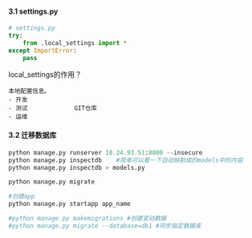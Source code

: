 #### 3.1 settings.py

```python
# settings.py
try:
	from .local_settings import *
except ImportError:
    pass
```

local_settings的作用？

```
本地配置信息。
- 开发
- 测试             GIT仓库
- 运维
```

#### 3.2 迁移数据库

```python
python manage.py runserver 10.24.93.51:8000 --insecure
python manage.py inspectdb    #简单可以看一下自动映射成的models中的内容
python manage.py inspectdb > models.py

python manage.py migrate

#创建app
python manage.py startapp app_name

#python manage.py makemigrations #创建变动数据
#python manage.py migrate --database=db1 #同步指定数据库
```





